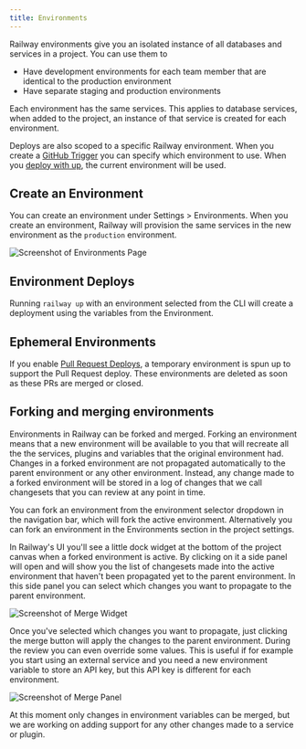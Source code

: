 ```yaml
---
title: Environments
---
```


Railway environments give you an isolated instance of all databases and services in a project.
You can use them to

- Have development environments for each team member that are identical to the
  production environment
- Have separate staging and production environments

Each environment has the same services. This applies to database services, when added to the
project, an instance of that service is created for each environment.

Deploys are also scoped to a specific Railway environment. When you create a [GitHub Trigger](/deploy/integrations#github-integration) you can specify which environment to use. When you [deploy with up](/deploy/railway-up), the current environment will be used.

## Create an Environment

You can create an environment under Settings > Environments. When you create an environment, Railway will provision the same services in the new environment as the `production` environment.

<Image src="https://res.cloudinary.com/railway/image/upload/v1644621886/docs/Environments.gif"
            alt="Screenshot of Environments Page"
            layout="responsive"
            width={800} height={434} quality={100} />

## Environment Deploys

Running `railway up` with an environment selected from the CLI will create a deployment using the variables from the Environment.

## Ephemeral Environments

If you enable [Pull Request Deploys](/deploy/deployments), a temporary environment is spun up to support the Pull Request deploy. These environments are deleted as soon as these PRs are merged or closed.

## Forking and merging environments

<PriorityBoardingBanner />

Environments in Railway can be forked and merged. Forking an environment means that a new environment will be available to you that will recreate all the the services, plugins and variables that the original environment had. Changes in a forked environment are not propagated automatically to the parent environment or any other environment. Instead, any change made to a forked environment will be stored in a log of changes that we call changesets that you can review at any point in time.

You can fork an environment from the environment selector dropdown in the navigation bar, which will fork the active environment. Alternatively you can fork an environment in the Environments section in the project settings.

In Railway's UI you'll see a little dock widget at the bottom of the project canvas when a forked environment is active. By clicking on it a side panel will open and will show you the list of changesets made into the active environment that haven't been propagated yet to the parent environment. In this side panel you can select which changes you want to propagate to the parent environment.

<Image src="https://res.cloudinary.com/railway/image/upload/v1690454775/environment-dock_niocez.png"
            alt="Screenshot of Merge Widget"
            layout="intrinsic"
            width={210 } height={45} quality={100} />

Once you've selected which changes you want to propagate, just clicking the merge button will apply the changes to the parent environment. During the review you can even override some values. This is useful if for example you start using an external service and you need a new environment variable to store an API key, but this API key is different for each environment.

<Image src="https://res.cloudinary.com/railway/image/upload/v1690455300/environment-merge_ktyx7a.png"
            alt="Screenshot of Merge Panel"
            layout="responsive"
            width={429} height={439} quality={100} />

At this moment only changes in environment variables can be merged, but we are working on adding support for any other changes made to a service or plugin.
